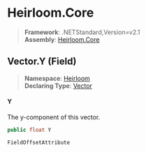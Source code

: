 # Heirloom.Core

> **Framework**: .NETStandard,Version=v2.1  
> **Assembly**: [Heirloom.Core][0]

## Vector.Y (Field)

> **Namespace**: [Heirloom][0]  
> **Declaring Type**: [Vector][1]

#### Y

The y-component of this vector.

```cs
public float Y
```

`FieldOffsetAttribute`

[0]: ../../../Heirloom.Core.md
[1]: ../Vector.md
